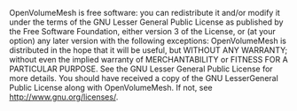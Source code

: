 OpenVolumeMesh is free software: you can redistribute it and/or modify
it under the terms of the GNU Lesser General Public License as
published by the Free Software Foundation, either version 3 of
the License, or (at your option) any later version with the
following exceptions:
OpenVolumeMesh is distributed in the hope that it will be useful,
but WITHOUT ANY WARRANTY; without even the implied warranty of
MERCHANTABILITY or FITNESS FOR A PARTICULAR PURPOSE.  See the
GNU Lesser General Public License for more details.
You should have received a copy of the GNU LesserGeneral Public
License along with OpenVolumeMesh. If not,
see http://www.gnu.org/licenses/.